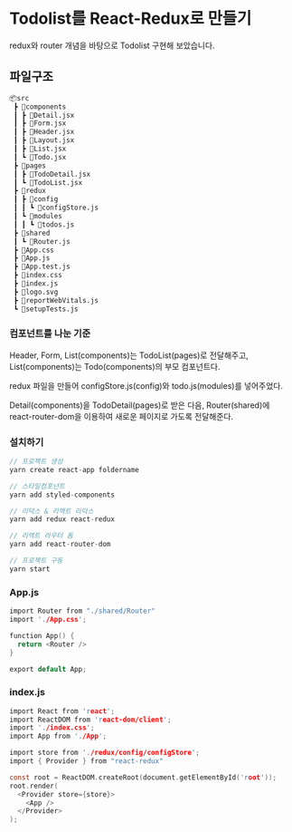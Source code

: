 # Todolist를 React-Redux로 만들기
redux와 router 개념을 바탕으로 Todolist 구현해 보았습니다.


## 파일구조
```bash
📦src
 ┣ 📂components
 ┃ ┣ 📜Detail.jsx
 ┃ ┣ 📜Form.jsx
 ┃ ┣ 📜Header.jsx
 ┃ ┣ 📜Layout.jsx
 ┃ ┣ 📜List.jsx
 ┃ ┗ 📜Todo.jsx
 ┣ 📂pages
 ┃ ┣ 📜TodoDetail.jsx
 ┃ ┗ 📜TodoList.jsx
 ┣ 📂redux
 ┃ ┣ 📂config
 ┃ ┃ ┗ 📜configStore.js
 ┃ ┗ 📂modules
 ┃ ┃ ┗ 📜todos.js
 ┣ 📂shared
 ┃ ┗ 📜Router.js
 ┣ 📜App.css
 ┣ 📜App.js
 ┣ 📜App.test.js
 ┣ 📜index.css
 ┣ 📜index.js
 ┣ 📜logo.svg
 ┣ 📜reportWebVitals.js
 ┗ 📜setupTests.js
 ```

### 컴포넌트를 나눈 기준
Header, Form, List(components)는 TodoList(pages)로 전달해주고,
List(components)는 Todo(components)의 부모 컴포넌트다.

redux 파일을 만들어 configStore.js(config)와 todo.js(modules)를 넣어주었다.

Detail(components)을 TodoDetail(pages)로 받은 다음,
Router(shared)에 react-router-dom을 이용하여 새로운 페이지로 가도록 전달해준다.

### 설치하기
```c
// 프로젝트 생성
yarn create react-app foldername

// 스타일컴포넌트
yarn add styled-components

// 리덕스 & 리액트 리덕스
yarn add redux react-redux

// 리액트 라우터 돔
yarn add react-router-dom

// 프로젝트 구동
yarn start
```

### App.js
```c
import Router from "./shared/Router"
import './App.css';

function App() {
  return <Router />
}

export default App;
```

### index.js
```c
import React from 'react';
import ReactDOM from 'react-dom/client';
import './index.css';
import App from './App';

import store from './redux/config/configStore';
import { Provider } from "react-redux"

const root = ReactDOM.createRoot(document.getElementById('root'));
root.render(
  <Provider store={store}>
    <App />
  </Provider>
);
```


